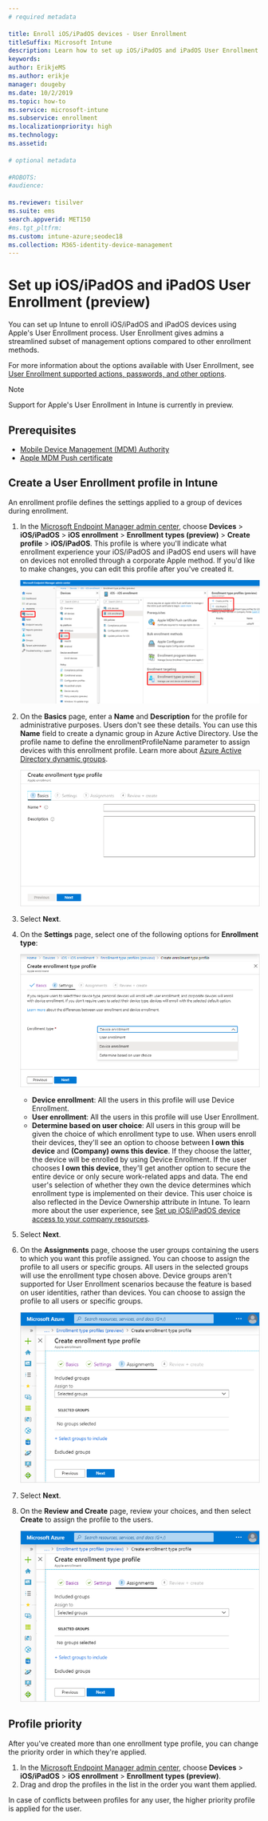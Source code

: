 ```yaml
---
# required metadata

title: Enroll iOS/iPadOS devices - User Enrollment
titleSuffix: Microsoft Intune
description: Learn how to set up iOS/iPadOS and iPadOS User Enrollment.
keywords:
author: ErikjeMS
ms.author: erikje
manager: dougeby
ms.date: 10/2/2019
ms.topic: how-to
ms.service: microsoft-intune
ms.subservice: enrollment
ms.localizationpriority: high
ms.technology:
ms.assetid: 

# optional metadata

#ROBOTS:
#audience:

ms.reviewer: tisilver
ms.suite: ems
search.appverid: MET150
#ms.tgt_pltfrm:
ms.custom: intune-azure;seodec18
ms.collection: M365-identity-device-management
---
```


# Set up iOS/iPadOS and iPadOS User Enrollment (preview)

You can set up Intune to enroll iOS/iPadOS and iPadOS devices using Apple's User Enrollment process. User Enrollment gives admins a streamlined subset of management options compared to other enrollment methods.

For more information about the options available with User Enrollment, see [User Enrollment supported actions, passwords, and other options](ios-user-enrollment-supported-actions.md).

> [!NOTE]
> Support for Apple's User Enrollment in Intune is currently in preview.

## Prerequisites
- [Mobile Device Management (MDM) Authority](../fundamentals/mdm-authority-set.md)
- [Apple MDM Push certificate](apple-mdm-push-certificate-get.md)

## Create a User Enrollment profile in Intune

An enrollment profile defines the settings applied to a group of devices during enrollment. 

1. In the [Microsoft Endpoint Manager admin center](https://go.microsoft.com/fwlink/?linkid=2109431), choose **Devices** > **iOS/iPadOS** > **iOS enrollment** > **Enrollment types (preview)** > **Create profile** > **iOS/iPadOS**. This profile is where you'll indicate what enrollment experience your iOS/iPadOS and iPadOS end users will have on devices not enrolled through a corporate Apple method. If you'd like to make changes, you can edit this profile after you've created it.

    ![Create Apple enrollment profile](./media/ios-user-enrollment/create-profile.png)

2. On the **Basics** page, enter a **Name** and **Description** for the profile for administrative purposes. Users don't see these details. You can use this **Name** field to create a dynamic group in Azure Active Directory. Use the profile name to define the enrollmentProfileName parameter to assign devices with this enrollment profile. Learn more about [Azure Active Directory dynamic groups](/azure/active-directory/active-directory-groups-dynamic-membership-azure-portal#rules-for-devices).

    ![Basics page](./media/ios-user-enrollment/basics-page.png)

3. Select **Next**.

4. On the **Settings** page, select one of the following options for **Enrollment type**:

    ![Settings page](./media/ios-user-enrollment/settings-page.png)

    - **Device enrollment**: All the users in this profile will use Device Enrollment.
    - **User enrollment**: All the users in this profile will use User Enrollment.
    - **Determine based on user choice**: All users in this group will be given the choice of which enrollment type to use. When users enroll their devices, they'll see an option to choose between **I own this device** and **(Company) owns this device**. If they choose the latter, the device will be enrolled by using Device Enrollment. If the user chooses **I own this device**, they'll get another option to secure the entire device or only secure work-related apps and data. The end user's selection of whether they own the device determines which enrollment type is implemented on their device. This user choice is also reflected in the Device Ownership attribute in Intune. To learn more about the user experience, see [Set up iOS/iPadOS device access to your company resources](../user-help/enroll-your-device-in-intune-macos-cp.md).
    
5. Select **Next**.

6. On the **Assignments** page, choose the user groups containing the users to which you want this profile assigned. You can choose to assign the profile to all users or specific groups. All users in the selected groups will use the enrollment type chosen above. Device groups aren't supported for User Enrollment scenarios because the feature is based on user identities, rather than devices. You can choose to assign the profile to all users or specific groups.

    ![Assignments page](./media/ios-user-enrollment/assignments-page.png)

7. Select **Next**.

8. On the **Review and Create** page, review your choices, and then select **Create** to assign the profile to the users.

    ![Assignments page](./media/ios-user-enrollment/assignments-page.png)


## Profile priority

After you've created more than one enrollment type profile, you can change the priority order in which they're applied.

1. In the [Microsoft Endpoint Manager admin center](https://go.microsoft.com/fwlink/?linkid=2109431), choose **Devices** > **iOS/iPadOS** > **iOS enrollment** > **Enrollment types (preview)**.
2. Drag and drop the profiles in the list in the order you want them applied.

In case of conflicts between profiles for any user, the higher priority profile is applied for the user.